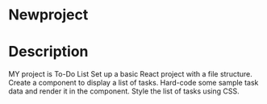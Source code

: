 # Newproject

# Description 
MY project is To-Do List
Set up a basic React project with a file structure.
Create a component to display a list of tasks.
Hard-code some sample task data and render it in the component.
Style the list of tasks using CSS.
